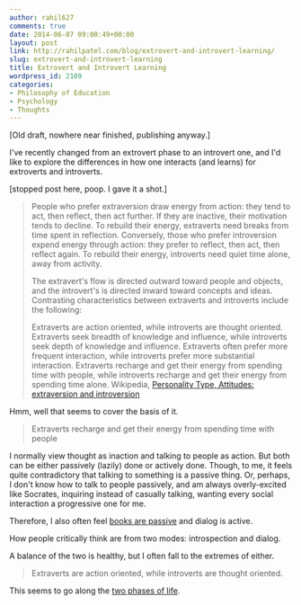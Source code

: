 ```yaml
---
author: rahil627
comments: true
date: 2014-06-07 09:00:49+00:00
layout: post
link: http://rahilpatel.com/blog/extrovert-and-introvert-learning/
slug: extrovert-and-introvert-learning
title: Extrovert and Introvert Learning
wordpress_id: 2109
categories:
- Philosophy of Education
- Psychology
- Thoughts
---
```


[Old draft, nowhere near finished, publishing anyway.]

I've recently changed from an extrovert phase to an introvert one, and I'd like to explore the differences in how one interacts (and learns) for extroverts and introverts.

[stopped post here, poop. I gave it a shot.]



<blockquote>
People who prefer extraversion draw energy from action: they tend to act, then reflect, then act further. If they are inactive, their motivation tends to decline. To rebuild their energy, extraverts need breaks from time spent in reflection. Conversely, those who prefer introversion expend energy through action: they prefer to reflect, then act, then reflect again. To rebuild their energy, introverts need quiet time alone, away from activity.

The extravert's flow is directed outward toward people and objects, and the introvert's is directed inward toward concepts and ideas. Contrasting characteristics between extraverts and introverts include the following:

Extraverts are action oriented, while introverts are thought oriented.
Extraverts seek breadth of knowledge and influence, while introverts seek depth of knowledge and influence.
Extraverts often prefer more frequent interaction, while introverts prefer more substantial interaction.
Extraverts recharge and get their energy from spending time with people, while introverts recharge and get their energy from spending time alone.
Wikipedia, [Personality Type, Attitudes: extraversion and introversion](http://en.wikipedia.org/wiki/Personality_type#Attitudes:_extraversion_and_Introversion)
</blockquote>



Hmm, well that seems to cover the basis of it.



<blockquote>Extraverts recharge and get their energy from spending time with people</blockquote>


I normally view thought as inaction and talking to people as action. But both can be either passively (lazily) done or actively done. Though, to me, it feels quite contradictory that talking to something is a passive thing. Or, perhaps, I don't know how to talk to people passively, and am always overly-excited like Socrates, inquiring instead of casually talking, wanting every social interaction a progressive one for me.

Therefore, I also often feel [books are passive](http://www.rahilpatel.com/blog/books-passive-media-and-the-internet) and dialog is active.

How people critically think are from two modes: introspection and dialog.

A balance of the two is healthy, but I often fall to the extremes of either.



<blockquote>Extraverts are action oriented, while introverts are thought oriented.</blockquote>



This seems to go along the [two phases of life](http://www.rahilpatel.com/blog/two-phases-in-life).
